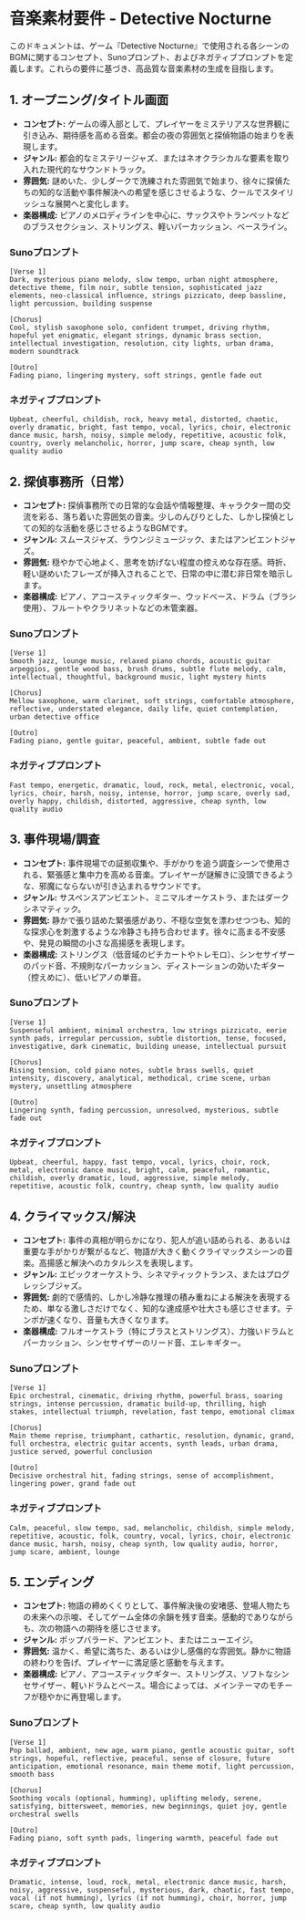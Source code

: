 # 音楽素材要件 - Detective Nocturne

このドキュメントは、ゲーム『Detective Nocturne』で使用される各シーンのBGMに関するコンセプト、Sunoプロンプト、およびネガティブプロンプトを定義します。これらの要件に基づき、高品質な音楽素材の生成を目指します。

## 1. オープニング/タイトル画面

*   **コンセプト:** ゲームの導入部として、プレイヤーをミステリアスな世界観に引き込み、期待感を高める音楽。都会の夜の雰囲気と探偵物語の始まりを表現します。
*   **ジャンル:** 都会的なミステリージャズ、またはネオクラシカルな要素を取り入れた現代的なサウンドトラック。
*   **雰囲気:** 謎めいた、少しダークで洗練された雰囲気で始まり、徐々に探偵たちの知的な活動や事件解決への希望を感じさせるような、クールでスタイリッシュな展開へと変化します。
*   **楽器構成:** ピアノのメロディラインを中心に、サックスやトランペットなどのブラスセクション、ストリングス、軽いパーカッション、ベースライン。

### Sunoプロンプト
```
[Verse 1]
Dark, mysterious piano melody, slow tempo, urban night atmosphere, detective theme, film noir, subtle tension, sophisticated jazz elements, neo-classical influence, strings pizzicato, deep bassline, light percussion, building suspense

[Chorus]
Cool, stylish saxophone solo, confident trumpet, driving rhythm, hopeful yet enigmatic, elegant strings, dynamic brass section, intellectual investigation, resolution, city lights, urban drama, modern soundtrack

[Outro]
Fading piano, lingering mystery, soft strings, gentle fade out
```

### ネガティブプロンプト
```
Upbeat, cheerful, childish, rock, heavy metal, distorted, chaotic, overly dramatic, bright, fast tempo, vocal, lyrics, choir, electronic dance music, harsh, noisy, simple melody, repetitive, acoustic folk, country, overly melancholic, horror, jump scare, cheap synth, low quality audio
```

## 2. 探偵事務所（日常）

*   **コンセプト:** 探偵事務所での日常的な会話や情報整理、キャラクター間の交流を彩る、落ち着いた雰囲気の音楽。少しのんびりとした、しかし探偵としての知的な活動を感じさせるようなBGMです。
*   **ジャンル:** スムースジャズ、ラウンジミュージック、またはアンビエントジャズ。
*   **雰囲気:** 穏やかで心地よく、思考を妨げない程度の控えめな存在感。時折、軽い謎めいたフレーズが挿入されることで、日常の中に潜む非日常を暗示します。
*   **楽器構成:** ピアノ、アコースティックギター、ウッドベース、ドラム（ブラシ使用）、フルートやクラリネットなどの木管楽器。

### Sunoプロンプト
```
[Verse 1]
Smooth jazz, lounge music, relaxed piano chords, acoustic guitar arpeggios, gentle wood bass, brush drums, subtle flute melody, calm, intellectual, thoughtful, background music, light mystery hints

[Chorus]
Mellow saxophone, warm clarinet, soft strings, comfortable atmosphere, reflective, understated elegance, daily life, quiet contemplation, urban detective office

[Outro]
Fading piano, gentle guitar, peaceful, ambient, subtle fade out
```

### ネガティブプロンプト
```
Fast tempo, energetic, dramatic, loud, rock, metal, electronic, vocal, lyrics, choir, harsh, noisy, intense, horror, jump scare, overly sad, overly happy, childish, distorted, aggressive, cheap synth, low quality audio
```

## 3. 事件現場/調査

*   **コンセプト:** 事件現場での証拠収集や、手がかりを追う調査シーンで使用される、緊張感と集中力を高める音楽。プレイヤーが謎解きに没頭できるような、邪魔にならないが引き込まれるサウンドです。
*   **ジャンル:** サスペンスアンビエント、ミニマルオーケストラ、またはダークシネマティック。
*   **雰囲気:** 静かで張り詰めた緊張感があり、不穏な空気を漂わせつつも、知的な探求心を刺激するような冷静さも持ち合わせます。徐々に高まる不安感や、発見の瞬間の小さな高揚感を表現します。
*   **楽器構成:** ストリングス（低音域のピチカートやトレモロ）、シンセサイザーのパッド音、不規則なパーカッション、ディストーションの効いたギター（控えめに）、低いピアノの単音。

### Sunoプロンプト
```
[Verse 1]
Suspenseful ambient, minimal orchestra, low strings pizzicato, eerie synth pads, irregular percussion, subtle distortion, tense, focused, investigative, dark cinematic, building unease, intellectual pursuit

[Chorus]
Rising tension, cold piano notes, subtle brass swells, quiet intensity, discovery, analytical, methodical, crime scene, urban mystery, unsettling atmosphere

[Outro]
Lingering synth, fading percussion, unresolved, mysterious, subtle fade out
```

### ネガティブプロンプト
```
Upbeat, cheerful, happy, fast tempo, vocal, lyrics, choir, rock, metal, electronic dance music, bright, calm, peaceful, romantic, childish, overly dramatic, loud, aggressive, simple melody, repetitive, acoustic folk, country, cheap synth, low quality audio
```

## 4. クライマックス/解決

*   **コンセプト:** 事件の真相が明らかになり、犯人が追い詰められる、あるいは重要な手がかりが繋がるなど、物語が大きく動くクライマックスシーンの音楽。高揚感と解決へのカタルシスを表現します。
*   **ジャンル:** エピックオーケストラ、シネマティックトランス、またはプログレッシブジャズ。
*   **雰囲気:** 劇的で感情的、しかし冷静な推理の積み重ねによる解決を表現するため、単なる激しさだけでなく、知的な達成感や壮大さも感じさせます。テンポが速くなり、音量も大きくなります。
*   **楽器構成:** フルオーケストラ（特にブラスとストリングス）、力強いドラムとパーカッション、シンセサイザーのリード音、エレキギター。

### Sunoプロンプト
```
[Verse 1]
Epic orchestral, cinematic, driving rhythm, powerful brass, soaring strings, intense percussion, dramatic build-up, thrilling, high stakes, intellectual triumph, revelation, fast tempo, emotional climax

[Chorus]
Main theme reprise, triumphant, cathartic, resolution, dynamic, grand, full orchestra, electric guitar accents, synth leads, urban drama, justice served, powerful conclusion

[Outro]
Decisive orchestral hit, fading strings, sense of accomplishment, lingering power, grand fade out
```

### ネガティブプロンプト
```
Calm, peaceful, slow tempo, sad, melancholic, childish, simple melody, repetitive, acoustic, folk, country, vocal, lyrics, choir, electronic dance music, harsh, noisy, cheap synth, low quality audio, horror, jump scare, ambient, lounge
```

## 5. エンディング

*   **コンセプト:** 物語の締めくくりとして、事件解決後の安堵感、登場人物たちの未来への示唆、そしてゲーム全体の余韻を残す音楽。感動的でありながらも、次の物語への期待を感じさせます。
*   **ジャンル:** ポップバラード、アンビエント、またはニューエイジ。
*   **雰囲気:** 温かく、希望に満ちた、あるいは少し感傷的な雰囲気。静かに物語の終わりを告げ、プレイヤーに満足感と感動を与えます。
*   **楽器構成:** ピアノ、アコースティックギター、ストリングス、ソフトなシンセサイザー、軽いドラムとベース。場合によっては、メインテーマのモチーフが穏やかに再登場します。

### Sunoプロンプト
```
[Verse 1]
Pop ballad, ambient, new age, warm piano, gentle acoustic guitar, soft strings, hopeful, reflective, peaceful, sense of closure, future anticipation, emotional resonance, main theme motif, light percussion, smooth bass

[Chorus]
Soothing vocals (optional, humming), uplifting melody, serene, satisfying, bittersweet, memories, new beginnings, quiet joy, gentle orchestral swells

[Outro]
Fading piano, soft synth pads, lingering warmth, peaceful fade out
```

### ネガティブプロンプト
```
Dramatic, intense, loud, rock, metal, electronic dance music, harsh, noisy, aggressive, suspenseful, mysterious, dark, chaotic, fast tempo, vocal (if not humming), lyrics (if not humming), choir, horror, jump scare, cheap synth, low quality audio
```
